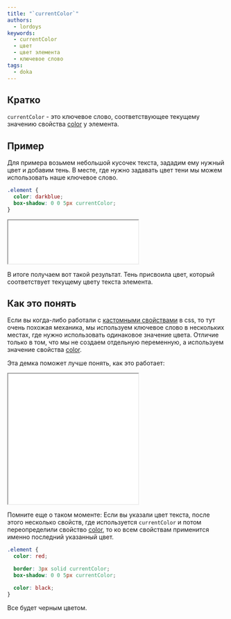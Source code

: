 ```yaml
---
title: "`currentColor`"
authors:
  - lordoys
keywords:
  - currentColor
  - цвет
  - цвет элемента
  - ключевое слово
tags:
  - doka
---
```


## Кратко

`currentColor` - это ключевое слово, соответствующее текущему значению свойства [color](/css/color) у элемента.

## Пример

Для примера возьмем небольшой кусочек текста, зададим ему нужный цвет и добавим тень. В месте, где нужно задавать цвет тени мы можем использовать наше ключевое слово.

```css
.element {
  color: darkblue;
  box-shadow: 0 0 5px currentColor;
}
```

<iframe title="Текст" src="demos/basic/" height="100"></iframe>

В итоге получаем вот такой результат. Тень присвоила цвет, который соответствует текущему цвету текста элемента.

## Как это понять

Если вы когда-либо работали с [кастомными свойствами](/css/custom-properties) в css, то тут очень похожая механика, мы используем ключевое слово в нескольких местах, где нужно использовать одинаковое значение цвета. Отличие только в том, что мы не создаем отдельную переменную, а используем значение свойства [color](/css/color).

Эта демка поможет лучше понять, как это работает:

<iframe title="Текст" src="demos/interactive/" height="300"></iframe>

Помните еще о таком моменте: Если вы указали цвет текста, после этого несколько свойств, где используется `currentColor` и потом переопределили свойство [color](/css/color), то ко всем свойствам применится именно последний указанный цвет.

```css
.element {
  color: red;

  border: 3px solid currentColor;
  box-shadow: 0 0 5px currentColor;

  color: black;
}
```

Все будет черным цветом.
